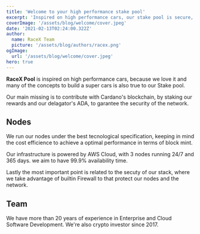 ```yaml
---
title: 'Welcome to your high performance stake pool'
excerpt: 'Inspired on high performance cars, our stake pool is secure, fast, high available and cloud native. All to bring you the best rewards possible.'
coverImage: '/assets/blog/welcome/cover.jpeg'
date: '2021-02-13T02:24:00.322Z'
author:
  name: RaceX Team
  picture: '/assets/blog/authors/racex.png'
ogImage:
  url: '/assets/blog/welcome/cover.jpeg'
hero: true
---
```


**RaceX Pool** is inspired on high performance cars, because we love it and many of the concepts to build a super cars is also true to our Stake pool.

Our main missing is to contribute with Cardano's blockchain, by staking our rewards and our delagator's ADA, to garantee the security of the network.

## Nodes

We run our nodes under the best tecnological specification, keeping in mind the cost efficience to achieve a optimal performance in terms of block mint.

Our infrastructure is powered by AWS Cloud, with 3 nodes running 24/7 and 365 days. we aim to have 99.9% availability time.

Lastly the most important point is related to the secuty of our stack, where we take advantage of builtin Firewall to that protect our nodes and the network.

## Team

We have more than 20 years of experience in Enterprise and Cloud Software Development. We're also crypto investor since 2017.